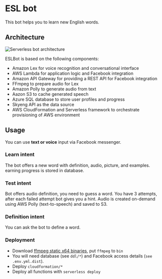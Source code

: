 # ESL bot

This bot helps you to learn new English words.

## Architecture

![Serverless bot architecture](https://user-images.githubusercontent.com/1462574/28251667-60201698-6a82-11e7-8f72-12459e3d4ffd.png)

ESLBot is based on the following components:

 * Amazon Lex for voice recognition and conversational interface
 * AWS Lambda for application logic and Facebook integration
 * Amazon API Gateway for providing a REST API for Facebook integration
 * FFmpeg to prepare audio for Lex
 * Amazon Polly to generate audio from text
 * Aazon S3 to cache generated speech
 * Azure SQL database to store user profiles and progress
 * Skyeng API as the data source
 * AWS CloudFormation and Serverless framework to orchestrate provisioning of AWS environment

## Usage

You can use **text or voice** input via Facebook messenger.
 
### Learn intent

The bot offers a new word with definition, audio, picture, and examples. 
earning progress is stored in database.

### Test intent

Bot offers audio definition, you need to guess a word. You have 3 attempts, after each failed attempt
bot gives you a hint. Audio is created on-demand using AWS Polly (text-to-speech) and saved to S3.

### Definition intent
 
You can ask the bot to define a word.
 
### Deployment

 * Download [ffmpeg static x64 binaries](https://www.johnvansickle.com/ffmpeg/), put `ffmpeg` to `bin`
 * You will need database (see `ddl/*`) and Facebook access details (`see .env.yml.dist`).
 * Deploy `cloudformation/*`
 * Deploy all functions with `serverless deploy`

